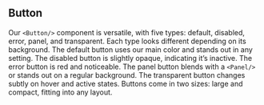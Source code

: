 ## Button

Our `<Button/>` component is versatile, with five types: default, disabled,
error, panel, and transparent. Each type looks different depending on its
background. The default button uses our main color and stands out in any
setting. The disabled button is slightly opaque, indicating it’s inactive. The
error button is red and noticeable. The panel button blends with a `<Panel/>` or
stands out on a regular background. The transparent button changes subtly on
hover and active states. Buttons come in two sizes: large and compact, fitting
into any layout.
